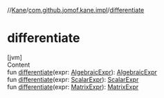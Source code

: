 //[Kane](../index.md)/[com.github.jomof.kane.impl](index.md)/[differentiate](differentiate.md)



# differentiate  
[jvm]  
Content  
fun [differentiate](differentiate.md)(expr: [AlgebraicExpr](-algebraic-expr/index.md)): [AlgebraicExpr](-algebraic-expr/index.md)  
fun [differentiate](differentiate.md)(expr: [ScalarExpr](-scalar-expr/index.md)): [ScalarExpr](-scalar-expr/index.md)  
fun [differentiate](differentiate.md)(expr: [MatrixExpr](-matrix-expr/index.md)): [MatrixExpr](-matrix-expr/index.md)  




